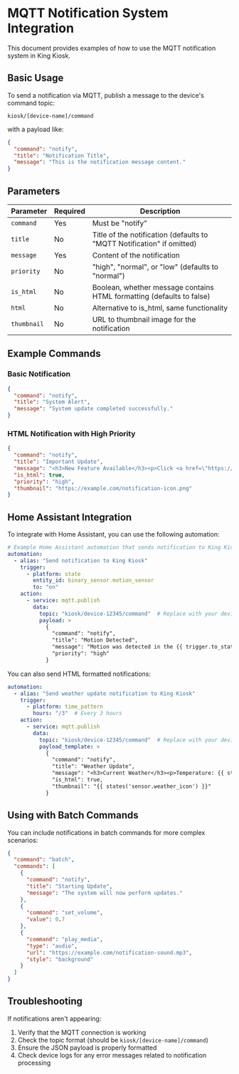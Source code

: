 # MQTT Notification System Integration

This document provides examples of how to use the MQTT notification system in King Kiosk.

## Basic Usage

To send a notification via MQTT, publish a message to the device's command topic:

```
kiosk/[device-name]/command
```

with a payload like:

```json
{
  "command": "notify",
  "title": "Notification Title",
  "message": "This is the notification message content."
}
```

## Parameters

| Parameter  | Required | Description                                                             |
|------------|----------|-------------------------------------------------------------------------|
| `command`  | Yes      | Must be "notify"                                                        |
| `title`    | No       | Title of the notification (defaults to "MQTT Notification" if omitted)  |
| `message`  | Yes      | Content of the notification                                            |
| `priority` | No       | "high", "normal", or "low" (defaults to "normal")                       |
| `is_html`  | No       | Boolean, whether message contains HTML formatting (defaults to false)   |
| `html`     | No       | Alternative to is_html, same functionality                              |
| `thumbnail`| No       | URL to thumbnail image for the notification                             |

## Example Commands

### Basic Notification

```json
{
  "command": "notify",
  "title": "System Alert",
  "message": "System update completed successfully."
}
```

### HTML Notification with High Priority

```json
{
  "command": "notify",
  "title": "Important Update",
  "message": "<h3>New Feature Available</h3><p>Click <a href=\"https://example.com\">here</a> to learn more.</p>",
  "is_html": true,
  "priority": "high",
  "thumbnail": "https://example.com/notification-icon.png"
}
```

## Home Assistant Integration

To integrate with Home Assistant, you can use the following automation:

```yaml
# Example Home Assistant automation that sends notification to King Kiosk
automation:
  - alias: "Send notification to King Kiosk"
    trigger:
      - platform: state
        entity_id: binary_sensor.motion_sensor
        to: "on"
    action:
      - service: mqtt.publish
        data:
          topic: "kiosk/device-12345/command"  # Replace with your device name
          payload: >
            {
              "command": "notify",
              "title": "Motion Detected",
              "message": "Motion was detected in the {{ trigger.to_state.attributes.friendly_name }}.",
              "priority": "high"
            }
```

You can also send HTML formatted notifications:

```yaml
automation:
  - alias: "Send weather update notification to King Kiosk"
    trigger:
      - platform: time_pattern
        hours: "/3"  # Every 3 hours
    action:
      - service: mqtt.publish
        data:
          topic: "kiosk/device-12345/command"  # Replace with your device name
          payload_template: >
            {
              "command": "notify",
              "title": "Weather Update",
              "message": "<h3>Current Weather</h3><p>Temperature: {{ states('sensor.temperature') }}°C</p><p>Humidity: {{ states('sensor.humidity') }}%</p>",
              "is_html": true,
              "thumbnail": "{{ states('sensor.weather_icon') }}"
            }
```

## Using with Batch Commands

You can include notifications in batch commands for more complex scenarios:

```json
{
  "command": "batch",
  "commands": [
    {
      "command": "notify",
      "title": "Starting Update",
      "message": "The system will now perform updates."
    },
    {
      "command": "set_volume",
      "value": 0.7
    },
    {
      "command": "play_media",
      "type": "audio",
      "url": "https://example.com/notification-sound.mp3",
      "style": "background"
    }
  ]
}
```

## Troubleshooting

If notifications aren't appearing:

1. Verify that the MQTT connection is working
2. Check the topic format (should be `kiosk/[device-name]/command`)
3. Ensure the JSON payload is properly formatted
4. Check device logs for any error messages related to notification processing
